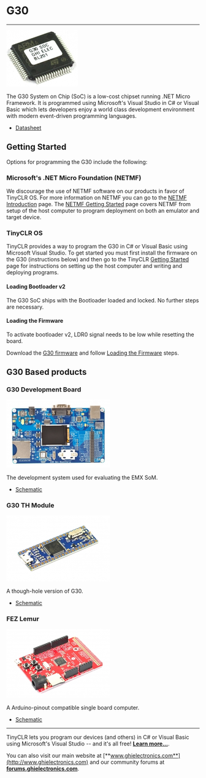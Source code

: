 # G30
---

![G30](images/g30_noborder.jpg)

The G30 System on Chip (SoC) is a low-cost chipset running .NET Micro Framework. It is programmed using Microsoft's Visual Studio in C# or Visual Basic which lets developers enjoy a world class development environment with modern event-driven programming languages.

* [Datasheet](http://files.ghielectronics.com/downloads/Documents/Datasheets/G30%20Datasheet.pdf)

## Getting Started

Options for programming the G30 include the following:

### Microsoft's .NET Micro Foundation (NETMF)
We discourage the use of NETMF software on our products in favor of TinyCLR OS. For more information on NETMF you can go to the [NETMF Introduction](../../software/netmf/intro.md) page.  The [NETMF Getting Started](../../software/netmf/getting-started.md) page covers NETMF from setup of the host computer to program deployment on both an emulator and target device.

### TinyCLR OS
TinyCLR provides a way to program the G30 in C# or Visual Basic using Microsoft Visual Studio.  To get started you must first install the firmware on the G30 (instructions below) and then go to the TinyCLR [Getting Started](../../software/tinyclr/getting-started.md) page for instructions on setting up the host computer and writing and deploying programs.

#### Loading Bootloader v2
The G30 SoC ships with the Bootloader loaded and locked. No further steps are necessary.

#### Loading the Firmware

To activate bootloader v2, LDR0 signal needs to be low while resetting the board.

Download the [G30 firmware](../../software/tinyclr/downloads.md#g30) and follow [Loading the Firmware](../../software/tinyclr/loaders/ghi_bootloader.md#loading-the-firmware) steps.

## G30 Based products

### G30 Development Board
![G30 Dev board](images/g30dev.jpg)

The development system used for evaluating the EMX SoM.

* [Schematic](http://files.ghielectronics.com/downloads/Schematics/Systems/G30%20Dev%20Board%20Schematic.pdf)



### G30 TH Module
![G30 TH board](images/g30th.jpg)

A though-hole version of G30.

* [Schematic](http://files.ghielectronics.com/downloads/Schematics/Systems/G30TH%20Schematic.pdf)

### FEZ Lemur
![FEZ Lemur](images/fez_lemur.jpg)

A Arduino-pinout compatible single board computer.

* [Schematic](http://files.ghielectronics.com/downloads/Schematics/FEZ/FEZ%20Lemur%20Schematic.pdf)

***

TinyCLR lets you program our devices (and others) in C# or Visual Basic using Microsoft's Visual Studio -- and it's all free!  [**Learn more...**](../../software/tinyclr/intro.md).

You can also visit our main website at [**www.ghielectronics.com**](http://www.ghielectronics.com) and our community forums at [**forums.ghielectronics.com**](https://forums.ghielectronics.com/).